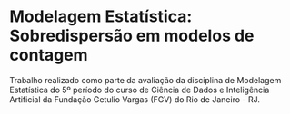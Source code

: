 # Modelagem Estatística: Sobredispersão em modelos de contagem

Trabalho realizado como parte da avaliação da disciplina de Modelagem Estatística do 5º período do curso de Ciência de Dados e Inteligência Artificial da Fundação Getulio Vargas (FGV) do Rio de Janeiro - RJ.
